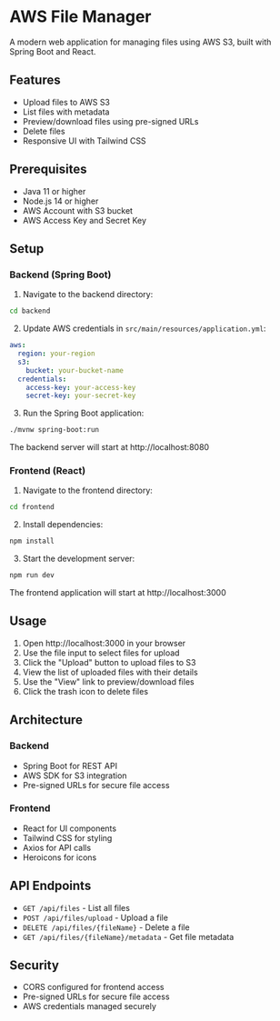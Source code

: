 # AWS File Manager

A modern web application for managing files using AWS S3, built with Spring Boot and React.

## Features

- Upload files to AWS S3
- List files with metadata
- Preview/download files using pre-signed URLs
- Delete files
- Responsive UI with Tailwind CSS

## Prerequisites

- Java 11 or higher
- Node.js 14 or higher
- AWS Account with S3 bucket
- AWS Access Key and Secret Key

## Setup

### Backend (Spring Boot)

1. Navigate to the backend directory:
```bash
cd backend
```

2. Update AWS credentials in `src/main/resources/application.yml`:
```yaml
aws:
  region: your-region
  s3:
    bucket: your-bucket-name
  credentials:
    access-key: your-access-key
    secret-key: your-secret-key
```

3. Run the Spring Boot application:
```bash
./mvnw spring-boot:run
```

The backend server will start at http://localhost:8080

### Frontend (React)

1. Navigate to the frontend directory:
```bash
cd frontend
```

2. Install dependencies:
```bash
npm install
```

3. Start the development server:
```bash
npm run dev
```

The frontend application will start at http://localhost:3000

## Usage

1. Open http://localhost:3000 in your browser
2. Use the file input to select files for upload
3. Click the "Upload" button to upload files to S3
4. View the list of uploaded files with their details
5. Use the "View" link to preview/download files
6. Click the trash icon to delete files

## Architecture

### Backend
- Spring Boot for REST API
- AWS SDK for S3 integration
- Pre-signed URLs for secure file access

### Frontend
- React for UI components
- Tailwind CSS for styling
- Axios for API calls
- Heroicons for icons

## API Endpoints

- `GET /api/files` - List all files
- `POST /api/files/upload` - Upload a file
- `DELETE /api/files/{fileName}` - Delete a file
- `GET /api/files/{fileName}/metadata` - Get file metadata

## Security

- CORS configured for frontend access
- Pre-signed URLs for secure file access
- AWS credentials managed securely
